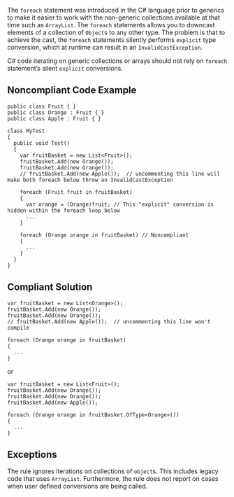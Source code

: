 The `foreach` statement was introduced in the C# language prior to generics to make it easier to work with the non-generic collections available at that time such as `ArrayList`. The `foreach` statements allows you to downcast elements of a collection of `Object`s to any other type. The problem is that to achieve the cast, the `foreach` statements silently performs `explicit` type conversion, which at runtime can result in an `InvalidCastException`.
 
C# code iterating on generic collections or arrays should not rely on `foreach` statement’s silent `explicit` conversions.
 
## Noncompliant Code Example

    public class Fruit { }
    public class Orange : Fruit { }
    public class Apple : Fruit { }
    
    class MyTest
    {
      public void Test()
      {
        var fruitBasket = new List<Fruit>();
        fruitBasket.Add(new Orange());
        fruitBasket.Add(new Orange());
        // fruitBasket.Add(new Apple());  // uncommenting this line will make both foreach below throw an InvalidCastException
    
        foreach (Fruit fruit in fruitBasket)
        {
          var orange = (Orange)fruit; // This "explicit" conversion is hidden within the foreach loop below
          ...
        }
    
        foreach (Orange orange in fruitBasket) // Noncompliant
        {
          ...
        }
      }
    }

## Compliant Solution

    var fruitBasket = new List<Orange>();
    fruitBasket.Add(new Orange());
    fruitBasket.Add(new Orange());
    // fruitBasket.Add(new Apple());  // uncommenting this line won't compile
    
    foreach (Orange orange in fruitBasket)
    {
      ...
    }

or

    var fruitBasket = new List<Fruit>();
    fruitBasket.Add(new Orange());
    fruitBasket.Add(new Orange());
    fruitBasket.Add(new Apple());
    
    foreach (Orange orange in fruitBasket.OfType<Orange>())
    {
      ...
    }

## Exceptions
 
The rule ignores iterations on collections of `object`s. This includes legacy code that uses `ArrayList`. Furthermore, the rule does not report on cases when user defined conversions are being called.